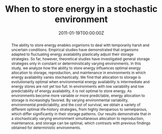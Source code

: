 ---
abstract: The ability to store energy enables organisms to deal with temporarily harsh and uncertain conditions. Empirical studies have demonstrated that organisms adapted to fluctuating energy availability plastically adjust their storage strategies. So far, however, theoretical studies have investigated general storage strategies only in constant or deterministically varying environments. In this study, we analyze how the ability to store energy influences optimal energy allocation to storage, reproduction, and maintenance in environments in which energy availability varies stochastically. We find that allocation to storage is evolutionarily optimal when environmental energy availability is intermediate and energy stores are not yet too full. In environments with low variability and low predictability of energy availability, it is not optimal to store energy. As environments become more variable or more predictable, energy allocation to storage is increasingly favored. By varying environmental variability, environmental predictability, and the cost of survival, we obtain a variety of different optimal life‐history strategies, from highly iteroparous to semelparous, which differ significantly in their storage patterns. Our results demonstrate that in a stochastically varying environment simultaneous allocation to reproduction, maintenance, and storage can be optimal, which contrasts with previous findings obtained for deterministic environments.
authors:
- Barbara Fischer
- Ulf Dieckmann
- Barbara Taborsky
date: "2011-01-19T00:00:00Z"
doi: ""
featured: false
image:
  caption: ''
  focal_point: ""
  preview_only: false
projects: []
publication: 'Evolution 65: 1221-1232'
publication_short: ""
publication_types:
- "2"
publishDate: "2011-01-19T00:00:00Z"
slides: 
summary: 
tags:
- Source Themes
title: When to store energy in a stochastic environment
url_link: "https://onlinelibrary.wiley.com/doi/full/10.1111/j.1558-5646.2010.01198.x"
url_code: ""
url_dataset: ""
url_pdf: ""
url_poster: ""
url_project: ""
url_slides: ""
url_source: ""
url_video: ""
---